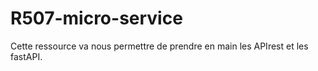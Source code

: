 # R507-micro-service
Cette ressource va nous permettre de prendre en main les APIrest et les fastAPI.
